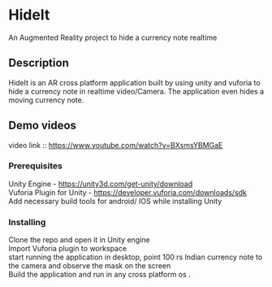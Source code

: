 # HideIt
An Augmented Reality project to hide a currency note realtime

## Description
HideIt is an AR cross platform application built by using unity and vuforia to hide a currency note in realtime video/Camera. The application even hides a moving currency note.

## Demo videos
video link :: https://www.youtube.com/watch?v=BXsmsYBMGaE


### Prerequisites
Unity Engine - https://unity3d.com/get-unity/download  
Vuforia Plugin for Unity - https://developer.vuforia.com/downloads/sdk  
Add necessary build tools for android/ IOS while installing Unity  

### Installing
Clone the repo and open it in Unity engine  
Import Vuforia plugin to workspace  
start running the application in desktop, point 100 rs Indian currency note to the camera and observe the mask on the screen  
Build the application and run in any cross platform os . 





